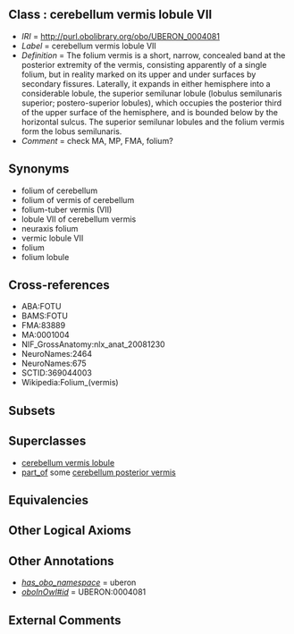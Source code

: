 
## Class : cerebellum vermis lobule VII

 * *IRI* = http://purl.obolibrary.org/obo/UBERON_0004081
 * *Label* = cerebellum vermis lobule VII
 * *Definition* = The folium vermis is a short, narrow, concealed band at the posterior extremity of the vermis, consisting apparently of a single folium, but in reality marked on its upper and under surfaces by secondary fissures. Laterally, it expands in either hemisphere into a considerable lobule, the superior semilunar lobule (lobulus semilunaris superior; postero-superior lobules), which occupies the posterior third of the upper surface of the hemisphere, and is bounded below by the horizontal sulcus. The superior semilunar lobules and the folium vermis form the lobus semilunaris.
 * *Comment* = check MA, MP, FMA, folium?

## Synonyms

 * folium of cerebellum
 * folium of vermis of cerebellum
 * folium-tuber vermis (VII)
 * lobule VII of cerebellum vermis
 * neuraxis folium
 * vermic lobule VII
 * folium
 * folium lobule

## Cross-references

 * ABA:FOTU
 * BAMS:FOTU
 * FMA:83889
 * MA:0001004
 * NIF_GrossAnatomy:nlx_anat_20081230
 * NeuroNames:2464
 * NeuroNames:675
 * SCTID:369044003
 * Wikipedia:Folium_(vermis)

## Subsets


## Superclasses

 * [cerebellum vermis lobule](../../UBERON/70/UBERON_0004070.md)
 * [part_of](../../BFO/50/BFO_0000050.md) some [cerebellum posterior vermis](../../UBERON/09/UBERON_0004009.md)

## Equivalencies


## Other Logical Axioms


## Other Annotations

 * *[has_obo_namespace](../../ce/oboInOwl#hasOBONamespace.md)* = uberon
 * *[oboInOwl#id](../../id/oboInOwl#id.md)* = UBERON:0004081

## External Comments

